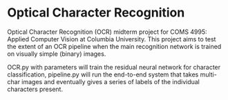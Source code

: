 # Optical Character Recognition
Optical Character Recognition (OCR) midterm project for COMS 4995: Applied Computer Vision at Columbia University. This project aims to test the extent of an OCR pipeline when the main recognition network is trained on visually simple (binary) images. 


OCR.py with parameters will train the residual neural network for character classification, pipeline.py will run the end-to-end system that takes multi-char images and eventually gives a series of labels of the individual characters present.
